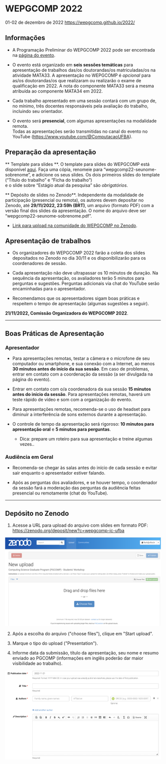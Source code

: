 # WEPGCOMP 2022
01-02 de dezembro de 2022
https://wepgcomp.github.io/2022/


## Informações 

- A Programação Preliminar do WEPGCOMP 2022 pode ser encontrada na [página do evento](https://wepgcomp.github.io/).

- O evento está organizado em **seis sessões temáticas** 
para apresentação de trabalhos das/os doutorandas/os matriculadas/os na atividade MATA33.
A apresentação no WEPGCOMP é _opcional_ para as/os doutorandas/os que realizaram ou 
realizarão o exame de qualificação em 2022. 
A nota do componente MATA33 será a mesma atribuída ao componente MATA34 em 2022.

- Cada trabalho apresentado em uma sessão contará com um grupo de, no mínimo, 
três docentes responsáveis pela avaliação do trabalho, incluindo seu orientador.

- O evento será **presencial**, com algumas apresentações na modalidade remota.  
Todas as apresentações serão transmitidas no canal do evento no YouTube (https://www.youtube.com/@ComputacaoUFBA).

## Preparação da apresentação

** Template para slides **.
O template para slides do WEPGCOMP está disponível 
[aqui](https://docs.google.com/presentation/d/1-xGEu3hvVRVtdjE9yt9DTNlooDm4DqFimnPJMXETWQ8/edit?usp=sharing).
Faça uma cópia, renomeie para “wepgcomp22-seunome-sobrenome”, 
e adicione os seus slides. 
Os dois primeiros slides do template (“Título do trabalho” e “Ficha do trabalho”)  
e o slide sobre “Estágio atual da pesquisa” são _obrigatórios_.
 
** Depósito de slides no Zenodo**. 
Independente da modalidade de participação (presencial ou remota), 
os autores devem depositar no Zenodo, até **29/11/2022, 23:59h (BRT)**, 
um arquivo (formato PDF) com a versão final dos slides da apresentação.
O nome do arquivo deve ser “wepgcomp22-seunome-sobrenome.pdf”.

- [Link para upload na comunidade do WEPGCOMP no Zenodo](https://zenodo.org/deposit/new?c=wepgcomp-ic-ufba).

## Apresentação de trabalhos

- Os organizadores do WEPGCOMP 2022 farão a coleta dos slides depositados no Zenodo no dia 30/11 e os disponibilizarão para os coordenadores de sessão.

-  Cada apresentação não deve ultrapassar os 10 minutos de duração. Na sequência da apresentação, os avaliadores terão 5 minutos para perguntas e sugestões.
Perguntas adicionais via chat do YouTube serão encaminhadas para o apresentador.

- Recomendamos que os apresentadores sigam boas práticas e respeitem o tempo de apresentação (algumas sugestões a seguir).

**21/11/2022, Comissão Organizadora do WEPGCOMP 2022**.

---

## Boas Práticas de Apresentação

### Apresentador

- Para apresentações remotas, testar a câmera e o microfone de seu computador 
ou smartphone, e sua conexão com a Internet, 
ao menos **30 minutos antes do início da sua sessão**. 
Em caso de problemas, entrar em contato com a coordenação da sessão 
(a ser divulgada na página do evento).

- Entrar em contato com o/a coordenadora da sua sessão 
**15 minutos antes do início da sessão**. 
Para apresentações remotas, haverá um teste rápido de vídeo e som com a organização do evento.

- Para apresentações remotas, recomenda-se o uso de headset para diminuir 
a interferência de sons externos durante a apresentação. 

- O controle de tempo da apresentação será rigoroso: **10 minutos para apresentação oral** 
e **5 minutos para perguntas**. 
    - Dica: prepare um roteiro para sua apresentação e treine algumas vezes..

### Audiência em Geral

- Recomenda-se chegar às salas antes do início de cada sessão e evitar sair enquanto o apresentador estiver falando.

- Após as perguntas dos avaliadores, e se houver tempo,
o coordenador da sessão fará a moderação das perguntas da audiência 
feitas presencial ou remotamente (chat do YouTube).

---

## Depósito no Zenodo

1. Acesse a URL para upload do arquivo com slides em formato PDF:
https://zenodo.org/deposit/new?c=wepgcomp-ic-ufba

![Tela 1 - Escolha de arquivo com slides.](./tela01.png)

2. Após a escolha do arquivo ("choose files"), clique em "Start upload".

3. Marque o tipo do upload ("Presentation").

4. Informe data da submissão, título da apresentação, seu nome e resumo enviado ao PGCOMP (informações em inglês poderão dar maior visibilidade ao trabalho).

![Tela 2 - Dados da Apresentação (título, autores e descrição).](./tela02.png)

